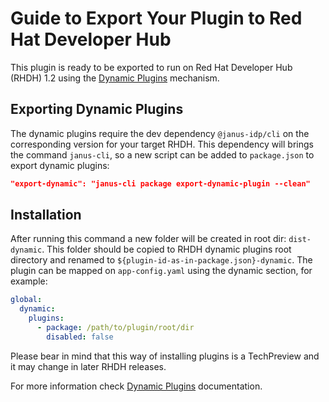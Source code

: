 # Guide to Export Your Plugin to Red Hat Developer Hub

This plugin is ready to be exported to run on Red Hat Developer Hub (RHDH) 1.2 using the [Dynamic Plugins](https://github.com/janus-idp/backstage-showcase/blob/main/showcase-docs/dynamic-plugins.md) mechanism.

## Exporting Dynamic Plugins

The dynamic plugins require the dev dependency `@janus-idp/cli` on the corresponding version for your target RHDH. This dependency will brings the command `janus-cli`, so a new script can be added to `package.json` to export dynamic plugins:


```json
"export-dynamic": "janus-cli package export-dynamic-plugin --clean"
```


## Installation

After running this command a new folder will be created in root dir: `dist-dynamic`. This folder should be copied to RHDH dynamic plugins root directory and renamed to `${plugin-id-as-in-package.json}-dynamic`. The plugin can be mapped on `app-config.yaml` using the dynamic section, for example:

```yaml
global:
  dynamic:
    plugins:
      - package: /path/to/plugin/root/dir
        disabled: false
```
Please bear in mind that this way of installing plugins is a TechPreview and it may change in later RHDH releases. 

For more information check [Dynamic Plugins](https://github.com/janus-idp/backstage-showcase/blob/main/showcase-docs/dynamic-plugins.md) documentation.
